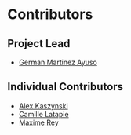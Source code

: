 # Contributors

## Project Lead

* [German Martinez Ayuso](https://github.com/germa89)

## Individual Contributors

* [Alex Kaszynski](https://github.com/akaszynski)
* [Camille Latapie](https://github.com/clatapie)
* [Maxime Rey](https://github.com/MaxJPRey)
